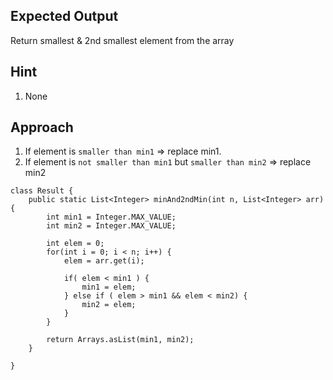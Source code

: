 ## Expected Output
Return smallest & 2nd smallest element from the array

## Hint
1. None

## Approach
1. If element is `smaller than min1` => replace min1.
2. If element  is `not smaller than min1` but `smaller than min2` => replace min2

```
class Result {
    public static List<Integer> minAnd2ndMin(int n, List<Integer> arr) {
        int min1 = Integer.MAX_VALUE;
        int min2 = Integer.MAX_VALUE;
        
        int elem = 0;
        for(int i = 0; i < n; i++) {
            elem = arr.get(i);
            
            if( elem < min1 ) {
                min1 = elem;
            } else if ( elem > min1 && elem < min2) {
                min2 = elem;
            }
        }
        
        return Arrays.asList(min1, min2);
    }

}
```